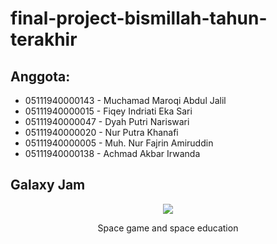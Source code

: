 # final-project-bismillah-tahun-terakhir
## Anggota:
- 05111940000143  -  Muchamad Maroqi Abdul Jalil
- 05111940000015  -  Fiqey Indriati Eka Sari
- 05111940000047  -  Dyah Putri Nariswari
- 05111940000020  -  Nur Putra Khanafi
- 05111940000005  -  Muh. Nur Fajrin Amiruddin
- 05111940000138  -  Achmad Akbar Irwanda

## Galaxy Jam
<p align="center">
  <img src="https://user-images.githubusercontent.com/45300477/146508260-d12d533a-1210-4a49-8858-f47dcf7930eb.png">
</p>
<p align="center">
  Space game and space education
</p>
